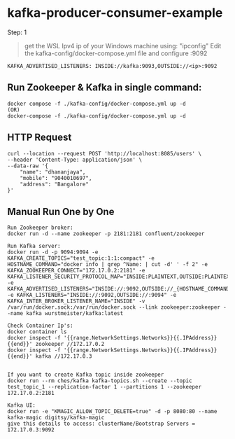 # kafka-producer-consumer-example

Step: 1 
>get the WSL Ipv4 ip of your Windows machine using: "ipconfig"
>Edit the kafka-config/docker-compose.yml file and configure <ip>:9092 
~~~
KAFKA_ADVERTISED_LISTENERS: INSIDE://kafka:9093,OUTSIDE://<ip>:9092
~~~

## Run Zookeeper & Kafka in single command: 
~~~
docker compose -f ./kafka-config/docker-compose.yml up -d
(OR)
docker-compose -f ./kafka-config/docker-compose.yml up -d
~~~


## HTTP Request
~~~
curl --location --request POST 'http://localhost:8085/users' \
--header 'Content-Type: application/json' \
--data-raw '{
    "name": "dhananjaya",
    "mobile": "9040010697",
    "address": "Bangalore"
}'
~~~

## Manual Run One by One
~~~
Run Zookeeper broker: 
docker run -d --name zookeeper -p 2181:2181 confluent/zookeeper

Run Kafka server: 
docker run -d -p 9094:9094 -e KAFKA_CREATE_TOPICS="test_topic:1:1:compact" -e HOSTNAME_COMMAND="docker info | grep ^Name: | cut -d' ' -f 2" -e KAFKA_ZOOKEEPER_CONNECT="172.17.0.2:2181" -e KAFKA_LISTENER_SECURITY_PROTOCOL_MAP="INSIDE:PLAINTEXT,OUTSIDE:PLAINTEXT" -e KAFKA_ADVERTISED_LISTENERS="INSIDE://:9092,OUTSIDE://_{HOSTNAME_COMMAND}:9094" -e KAFKA_LISTENERS="INSIDE://:9092,OUTSIDE://:9094" -e KAFKA_INTER_BROKER_LISTENER_NAME="INSIDE" -v /var/run/docker.sock:/var/run/docker.sock --link zookeeper:zookeeper --name kafka wurstmeister/kafka:latest

Check Container Ip's: 
docker container ls
docker inspect -f '{{range.NetworkSettings.Networks}}{{.IPAddress}}{{end}}' zookeeper //172.17.0.2
docker inspect -f '{{range.NetworkSettings.Networks}}{{.IPAddress}}{{end}}' kafka //172.17.0.3


If you want to create Kafka topic inside zookeeper
docker run --rm ches/kafka kafka-topics.sh --create --topic test_topic_1 --replication-factor 1 --partitions 1 --zookeeper 172.17.0.2:2181

Kafka UI: 
docker run -e "KMAGIC_ALLOW_TOPIC_DELETE=true" -d -p 8080:80 --name kafka-magic digitsy/kafka-magic
give this details to access: clusterName/Bootstrap Servers = 172.17.0.3:9092

~~~
